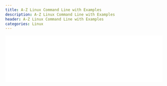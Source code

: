 ```yaml
---
title: A-Z Linux Command Line with Examples
description: A-Z Linux Command Line with Examples
header: A-Z Linux Command Line with Examples
categories: Linux
---
```




<iframe id="myframe" src="reff/linux/A-Z-Linux-Commands-Overview-with-Examples.html" scrolling="yes" marginwidth="0" marginheight="0" frameborder="0" vspace="0" hspace="0" style="overflow:visible; width:100%;"></iframe>
<!--

<iframe frameborder="no"  marginwidth="0" marginheight="0" src="reff/linux/A-Z-Linux-Commands-Overview-with-Examples.html"></iframe>

<iframe id="myframe" src="externalpage.htm" scrolling="no" marginwidth="0" marginheight="0" frameborder="0" vspace="0" hspace="0" style="overflow:visible; width:100%; display:none"></iframe>

{% include extposts/A-Z-Linux-Commands-Overview-with-Examples.html %}

-->
